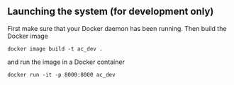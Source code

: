 ## Launching the system (for development only)

First make sure that your Docker daemon has been running. Then build the Docker image

```
docker image build -t ac_dev .
```

and run the image in a Docker container

```
docker run -it -p 8000:8000 ac_dev
```
